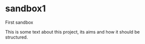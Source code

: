 # sandbox1
First sandbox

This is some text about this project, its aims and how it should be structured.
